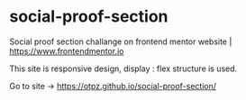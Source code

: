 # social-proof-section
Social proof section challange on frontend mentor website | https://www.frontendmentor.io


This site is responsive design, display : flex structure is used.

Go to site -> https://otpz.github.io/social-proof-section/
